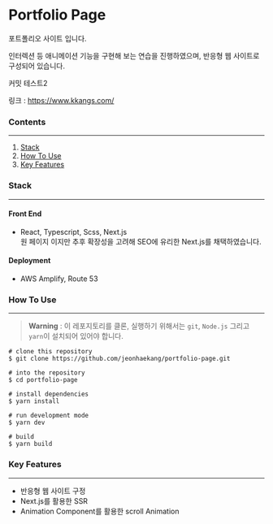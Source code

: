 # Portfolio Page
포트폴리오 사이트 입니다.

인터렉션 등 애니메이션 기능을 구현해 보는 연습을 진행하였으며, 반응형 웹 사이트로 구성되어 있습니다.

커밋 테스트2


링크 : https://www.kkangs.com/

### Contents
---
1. [Stack](#stack)
2. [How To Use](#how-to-use)
3. [Key Features](#key-features)

### Stack
---
#### Front End
* React, Typescript, Scss, Next.js<br/>
원 페이지 이지만 추후 확장성을 고려해 SEO에 유리한 Next.js를 채택하였습니다.

#### Deployment
* AWS Amplify, Route 53

### How To Use
---
> **Warning** : 이 레포지토리를 클론, 실행하기 위해서는 `git`, `Node.js` 그리고 `yarn`이 설치되어 있어야 합니다.

```
# clone this repository
$ git clone https://github.com/jeonhaekang/portfolio-page.git

# into the repository
$ cd portfolio-page

# install dependencies
$ yarn install

# run development mode
$ yarn dev

# build
$ yarn build
```

### Key Features
---
* 반응형 웹 사이트 구정
* Next.js를 활용한 SSR
* Animation Component를 활용한 scroll Animation